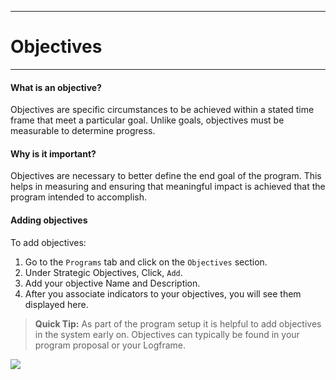 ****
# Objectives
---

#### What is an objective?

Objectives are specific circumstances to be achieved within a stated time frame that meet a particular goal. Unlike goals, objectives must be measurable to determine progress.

#### Why is it important?

Objectives are necessary to better define the end goal of the program. This helps in measuring and ensuring that meaningful impact is achieved that the program intended to accomplish.

#### Adding objectives
To add objectives:

1. Go to the `Programs` tab and click on the `Objectives` section.
2. Under Strategic Objectives, Click, `Add`.
3. Add your objective Name and Description.
4. After you associate indicators to your objectives, you will see them displayed here.

> **Quick Tip:** 
As part of the program setup it is helpful to add objectives in the system early on. Objectives can typically be found in your program proposal or your Logframe.

![](/assets_en/add_objectives.PNG)

